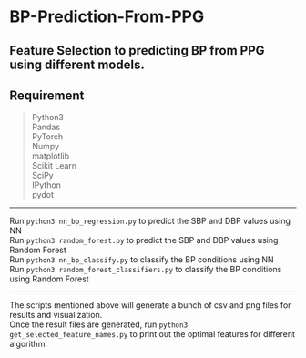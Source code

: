 # BP-Prediction-From-PPG
Feature Selection to predicting BP from PPG using different models. 
---

## Requirement
> Python3  
> Pandas  
> PyTorch  
> Numpy  
> matplotlib  
> Scikit Learn  
> SciPy  
> IPython  
> pydot  

---

Run ``` python3 nn_bp_regression.py ``` to predict the SBP and DBP values using NN  
Run ``` python3 random_forest.py ``` to predict the SBP and DBP values using Random Forest  
Run ``` python3 nn_bp_classify.py ``` to classify the BP conditions using NN  
Run ``` python3 random_forest_classifiers.py ``` to classify the BP conditions using Random Forest  

---

The scripts mentioned above will generate a bunch of csv and png files for results and visualization.  
Once the result files are generated, run ```python3 get_selected_feature_names.py``` to print out the optimal features for different algorithm.  

